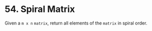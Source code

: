 # 54. Spiral Matrix

Given a `m x n` `matrix`, return all elements of the `matrix` in spiral order.
